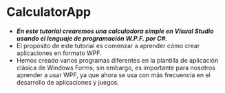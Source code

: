 # CalculatorApp

- **_En este tutorial crearemos una calculadora simple en Visual Studio usando el lenguaje de programación W.P.F. por C#._**
- El propósito de este tutorial es comenzar a aprender cómo crear aplicaciones en formato WPF.
- Hemos creado varios programas diferentes en la plantilla de aplicación clásica de Windows Forms; sin embargo, es importante para nosotros aprender a usar WPF, ya que ahora se usa con más frecuencia en el desarrollo de aplicaciones y juegos.
